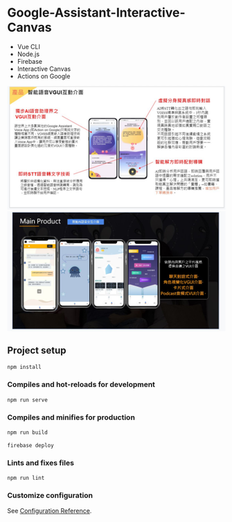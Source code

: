 # Google-Assistant-Interactive-Canvas
* Vue CLI
* Node.js
* Firebase
* Interactive Canvas
* Actions on Google

![Variable Declaration](/img/ai1.jpg)
![Variable Declaration](/img/ai2.jpg)

## Project setup
```
npm install
```

### Compiles and hot-reloads for development
```
npm run serve
```

### Compiles and minifies for production
```
npm run build
```
```
firebase deploy
```

### Lints and fixes files
```
npm run lint
```

### Customize configuration
See [Configuration Reference](https://cli.vuejs.org/config/).

